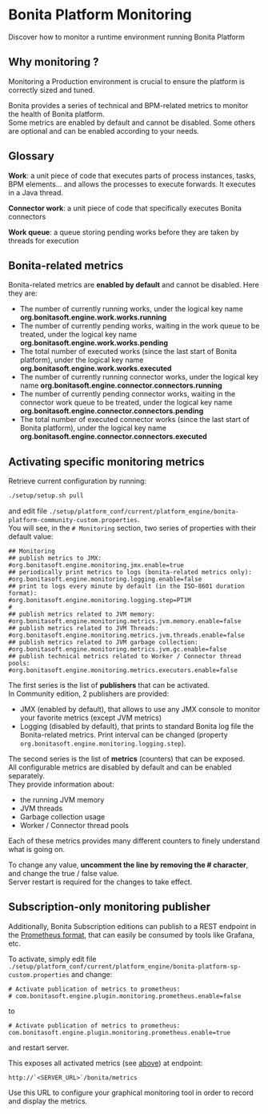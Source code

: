 # Bonita Platform Monitoring

Discover how to monitor a runtime environment running Bonita Platform 

## Why monitoring ?

Monitoring a Production environment is crucial to ensure the platform is correctly sized and tuned.

Bonita provides a series of technical and BPM-related metrics to monitor the health of Bonita platform.  
Some metrics are enabled by default and cannot be disabled. Some others are optional and can be enabled according to
your needs.

## Glossary

**Work**: a unit piece of code that executes parts of process instances, tasks, BPM elements... and allows the processes to execute forwards.
It executes in a Java thread.

**Connector work**: a unit piece of code that specifically executes Bonita connectors

**Work queue**: a queue storing pending works before they are taken by threads for execution 

## Bonita-related metrics
Bonita-related metrics are **enabled by default** and cannot be disabled. Here they are:
* The number of currently running works, under the logical key name **org.bonitasoft.engine.work.works.running**
* The number of currently pending works, waiting in the work queue to be treated, under the logical key name **org.bonitasoft.engine.work.works.pending**
* The total number of executed works (since the last start of Bonita platform), under the logical key name **org.bonitasoft.engine.work.works.executed**
* The number of currently running connector works, under the logical key name **org.bonitasoft.engine.connector.connectors.running**
* The number of currently pending connector works, waiting in the connector work queue to be treated,
under the logical key name **org.bonitasoft.engine.connector.connectors.pending**
* The total number of executed connector works (since the last start of Bonita platform), under the logical key name **org.bonitasoft.engine.connector.connectors.executed**



## Activating specific monitoring metrics

Retrieve current configuration by running:
```bash
./setup/setup.sh pull
```
and edit file `./setup/platform_conf/current/platform_engine/bonita-platform-community-custom.properties`.  
You will see, in the `# Monitoring` section, two series of properties with their default value:

    ## Monitoring
    ## publish metrics to JMX:
    #org.bonitasoft.engine.monitoring.jmx.enable=true
    ## periodically print metrics to logs (bonita-related metrics only):
    #org.bonitasoft.engine.monitoring.logging.enable=false
    ## print to logs every minute by default (in the ISO-8601 duration format):
    #org.bonitasoft.engine.monitoring.logging.step=PT1M
    #
    ## publish metrics related to JVM memory:
    #org.bonitasoft.engine.monitoring.metrics.jvm.memory.enable=false
    ## publish metrics related to JVM Threads:
    #org.bonitasoft.engine.monitoring.metrics.jvm.threads.enable=false
    ## publish metrics related to JVM garbage collection:
    #org.bonitasoft.engine.monitoring.metrics.jvm.gc.enable=false
    ## publish technical metrics related to Worker / Connector thread pools:
    #org.bonitasoft.engine.monitoring.metrics.executors.enable=false

The first series is the list of **publishers** that can be activated.  
In Community edition, 2 publishers are provided:
* JMX (enabled by default), that allows to use any JMX console to monitor your favorite metrics (except JVM metrics)
* Logging (disabled by default), that prints to standard Bonita log file the Bonita-related metrics. Print interval can
be changed (property `org.bonitasoft.engine.monitoring.logging.step`).

The second series is the list of **metrics** (counters) that can be exposed.  
All configurable metrics are disabled by default and can be enabled separately.  
They provide information about:
* the running JVM memory
* JVM threads
* Garbage collection usage
* Worker / Connector thread pools

Each of these metrics provides many different counters to finely understand what is going on.

To change any value, **uncomment the line by removing the # character**, and change the true / false value.  
Server restart is required for the changes to take effect.

## Subscription-only monitoring publisher

Additionally, Bonita Subscription editions can publish to a REST endpoint in the
[Prometheus format](https://prometheus.io/docs/instrumenting/exposition_formats/#text-format-example), that can
easily be consumed by tools like Grafana, etc.

To activate, simply edit file `./setup/platform_conf/current/platform_engine/bonita-platform-sp-custom.properties`
and change:
  
    # Activate publication of metrics to prometheus:
    # com.bonitasoft.engine.plugin.monitoring.prometheus.enable=false

to

    # Activate publication of metrics to prometheus:
    com.bonitasoft.engine.plugin.monitoring.prometheus.enable=true

and restart server.

This exposes all activated metrics (see [above](#activating-specific-monitoring-metrics)) at endpoint:

    http://`<SERVER_URL>`/bonita/metrics  

Use this URL to configure your graphical monitoring tool in order to record and display the metrics.
